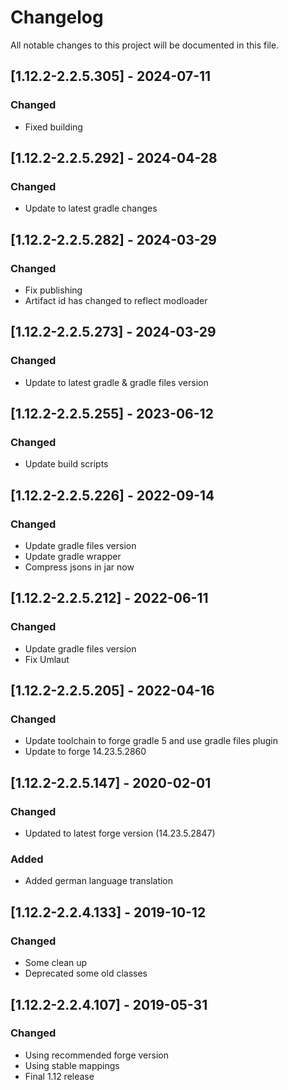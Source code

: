 # Changelog
All notable changes to this project will be documented in this file.

## [1.12.2-2.2.5.305] - 2024-07-11
### Changed
 - Fixed building

## [1.12.2-2.2.5.292] - 2024-04-28
### Changed
 - Update to latest gradle changes

## [1.12.2-2.2.5.282] - 2024-03-29
### Changed
 - Fix publishing
 - Artifact id has changed to reflect modloader

## [1.12.2-2.2.5.273] - 2024-03-29
### Changed
 - Update to latest gradle & gradle files version

## [1.12.2-2.2.5.255] - 2023-06-12
### Changed
 - Update build scripts

## [1.12.2-2.2.5.226] - 2022-09-14
### Changed
 - Update gradle files version
 - Update gradle wrapper
 - Compress jsons in jar now

## [1.12.2-2.2.5.212] - 2022-06-11
### Changed
 - Update gradle files version
 - Fix Umlaut

## [1.12.2-2.2.5.205] - 2022-04-16
### Changed
 - Update toolchain to forge gradle 5 and use gradle files plugin
 - Update to forge 14.23.5.2860

## [1.12.2-2.2.5.147] - 2020-02-01
### Changed
 - Updated to latest forge version (14.23.5.2847)

### Added
 - Added german language translation

## [1.12.2-2.2.4.133] - 2019-10-12
### Changed
- Some clean up
- Deprecated some old classes

## [1.12.2-2.2.4.107] - 2019-05-31
### Changed
- Using recommended forge version
- Using stable mappings
- Final 1.12 release